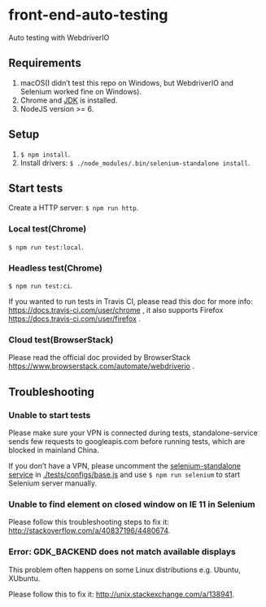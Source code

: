 # front-end-auto-testing

Auto testing with WebdriverIO

## Requirements

1. macOS(I didn’t test this repo on Windows, but WebdriverIO and Selenium worked fine on Windows).
1. Chrome and [JDK](http://www.oracle.com/technetwork/java/javase/downloads/index.html) is installed.
1. NodeJS version >= 6.

## Setup

1. `$ npm install`.
1. Install drivers: `$ ./node_modules/.bin/selenium-standalone install`.

## Start tests

Create a HTTP server: `$ npm run http`.

### Local test(Chrome)

`$ npm run test:local`.

### Headless test(Chrome)

`$ npm run test:ci`.

If you wanted to run tests in Travis CI, please read this doc for more info: https://docs.travis-ci.com/user/chrome , it also supports Firefox https://docs.travis-ci.com/user/firefox .

### Cloud test(BrowserStack)

Please read the official doc provided by BrowserStack https://www.browserstack.com/automate/webdriverio .

## Troubleshooting

### Unable to start tests

Please make sure your VPN is connected during tests, standalone-service sends few requests to googleapis.com before running tests, which are blocked in mainland China.

If you don’t have a VPN, please uncomment the [selenium-standalone service](http://webdriver.io/guide/services/selenium-standalone.html#Configuration) in [./tests/configs/base.js](./tests/configs/base.js) and use `$ npm run selenium` to start Selenium server manually.

### Unable to find element on closed window on IE 11 in Selenium

Please follow this troubleshooting steps to fix it: http://stackoverflow.com/a/40837196/4480674.

### Error: GDK_BACKEND does not match available displays

This problem often happens on some Linux distributions e.g. Ubuntu, XUbuntu.

Please follow this to fix it: http://unix.stackexchange.com/a/138941.

